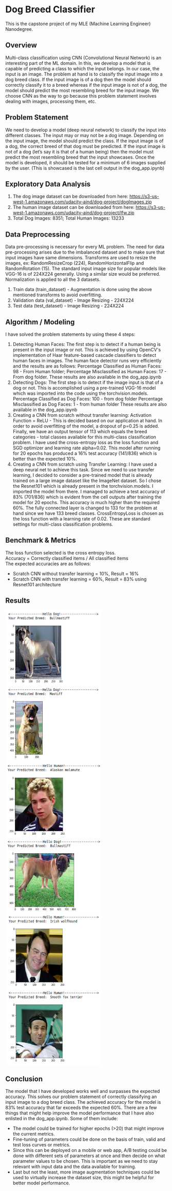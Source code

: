 # Dog Breed Classifier

This is the capstone project of my MLE (Machine Learning Engineer) Nanodegree. 

## Overview
Multi-class classification using CNN (Convolutional Neural Network)
is an interesting part of the ML domain. In this, we develop a model
that is capable of predicting a class to which the input belongs. In our
case, the input is an image. The problem at hand is to classify the
input image into a dog breed class. If the input image is of a dog then
the model should correctly classify it to a breed whereas if the input
image is not of a dog, the model should predict the most resembling
breed for the input image. We choose CNN as the way to go because
this problem statement involves dealing with images, processing
them, etc.

## Problem Statement
We need to develop a model (deep neural network) to classify the
input into different classes. The input may or may not be a dog
image. Depending on the input image, the model should predict the
class. If the input image is of a dog, the correct breed of that dog
must be predicted. If the input image is not of a dog (let’s say it is that
of a human being) then the model must predict the most resembling
breed that the input showcases. Once the model is developed, it should be tested for a minimum of 6 images supplied by the user.
(This is showcased is the last cell output in the dog_app.ipynb)

## Exploratory Data Analysis
1. The dog image dataset can be downloaded from here: https://s3-us-west-1.amazonaws.com/udacity-aind/dog-project/dogImages.zip
2. The human image dataset can be downloaded from here: https://s3-us-west-1.amazonaws.com/udacity-aind/dog-project/lfw.zip
3. Total Dog Images: 8351; Total Human Images: 13233

## Data Preprocessing
Data pre-processing is necessary for every ML problem. The need for data pre-processing arises due to the imbalanced dataset and to make sure that input images have same dimensions.
Transforms are used to resize the images, ex: RandomResizeCrop (224), RandomHorizontalFlip and RandomRotation (15). The
standard input image size for popular models like VGG-16 is of 224X224 generally. Using a similar size would be preferred.
Normalization is applied to all the 3 datasets.
1. Train data (train_dataset) - Augmentation is done using the above
mentioned transforms to avoid overfitting.
2. Validation data (val_dataset) - Image Resizing - 224X224
3. Test data (test_dataset) - Image Resizing - 224X224

## Algorithm / Modeling
I have solved the problem statements by using these 4 steps:
1. Detecting Human Faces: The first step is to detect if a human being is present in the input image or not. This is achieved by
using OpenCV's implementation of Haar feature-based cascade classifiers to detect human faces in images.
The human face detector runs very efficiently and the results are as follows: Percentage Classified as Human Faces: 98 - From Human
folder; Percentage Misclassified as Human Faces: 17 - From dog folder. These results are also available in the dog_app.ipynb
2. Detecting Dogs: The first step is to detect if the image input is that of a dog or not. This is accomplished using a pre-trained
VGG-16 model which was imported into the code using the torchvision.models.
Percentage Classified as Dog Faces: 100 - from dog folder Percentage Misclassified as Dog Faces: 1 - from human folder
These results are also available in the dog_app.ipynb
3. Creating a CNN from scratch without transfer learning: Activation Function = ReLU - This is decided based on our
application at hand. In order to avoid overfitting of the model, a dropout of p=0.25 is added. Finally, we have an output tensor of
113 which equals the breed categories - total classes available for this multi-class classification problem. I have used the
cross-entropy loss as the loss function and SGD optimizer and learning rate alpha=0.02. This model after running for 20
epochs has produced a 16% test accuracy (141/836) which is better than the expected 10%.
4. Creating a CNN from scratch using Transfer Learning: I have used a deep neural net to achieve this task.
Since we need to use transfer learning, I decided to consider a pre-trained model that is already trained on a large image
dataset like the ImageNet dataset. So I chose the Resnet101 which is already present in the torchvision.models. I imported
the model from there. I managed to achieve a test accuracy of 83% (701/836) which is evident from the cell outputs after
training the model for 20 epochs. This accuracy is much higher than the required 60%. The fully connected layer is changed to
133 for the problem at hand since we have 133 breed classes. CrossEntropyLoss is chosen as the loss function with a learning
rate of 0.02. These are standard settings for multi-class classification problems.

## Benchmark & Metrics
The loss function selected is the cross entropy loss.<br>
Accuracy = Correctly classified items / All classified items<br>
The expected accuracies are as follows:
- Scratch CNN without transfer learning = 10%, Result = 16%
- Scratch CNN with transfer learning = 60%, Result = 83% using Resnet101 architecture

## Results
<p float="left">
  <img src="/Output1.png" width="300" height="470"/>
  <img src="/Output2.png" width="300" height="470"/> 
  <img src="/Output3.png" width="300" height="470"/>
</p>

## Conclusion
The model that I have developed works well and surpasses the expected accuracy. This solves our problem
statement of correctly classifying an input image to a dog breed class. The achieved accuracy for the model is 83% test accuracy that far
exceeds the expected 60%. There are a few things that might help improve the model performance that I have also enlisted in the
dog_app.ipynb. Some of them include:
- The model could be trained for higher epochs (>20) that might
improve the current metrics.
- Fine-tuning of parameters could be done on the basis of train, valid
and test loss curves or metrics.
- Since this can be deployed on a mobile or web app, A/B testing could
be done with different sets of parameters at once and then decide on
what parameter values to be chosen. This is important as we need to
stay relevant with input data and the data available for training.
- Last but not the least, more image augmentation techniques could be
used to virtually increase the dataset size, this might be helpful for
better model performance.
